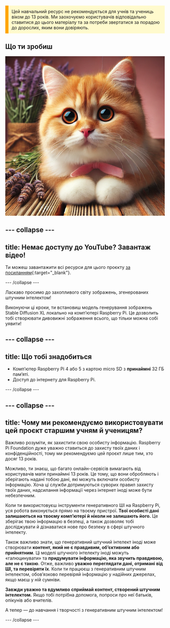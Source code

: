 <p style='border-left: solid; border-width:10px; border-color: #FFA500; background-color: #FFFACD; padding: 10px;'>
Цей навчальний ресурс не рекомендується для учнів та учениць віком до 13 років. Ми заохочуємо користувачів відповідально ставитися до цього матеріалу та за потреби звертатися за порадою до дорослих, яким вони довіряють.
</p>

## Що ти зробиш

![На зображенні великим планом показано пухнасте біло-руде кошеня з великими виразними очима та рожевим носиком. Кошеня лежить на дерев’яній поверхні, підібгавши лапки, а на шиї у нього рожевий бант. Позаду кошеняти лежить букет лаванди в мішковині, що створює мʼяке природне тло. Освітлення тепле, підкреслює м’яку шерсть кошеняти і створює затишну спокійну атмосферу.](images/cat.jpg)

--- collapse ---
---
title: Немає доступу до YouTube? Завантаж відео!
---

Ти можеш завантажити всі ресурси для цього проєкту [за посиланням](https://rpf.io/p/uk-UA/ai-images-on-pi-go){:target="_blank"}.

--- /collapse ---

Ласкаво просимо до захопливого світу зображень, згенерованих штучним інтелектом!

Виконуючи ці кроки, ти встановиш модель генерування зображень Stable Diffusion XL локально на компʼютері Raspberry Pi. Це дозволить тобі створювати дивовижні зображення всього, що тільки можна собі уявити!

--- collapse ---
---
title: Що тобі знадобиться
---

- Компʼютер Raspberry Pi 4 або 5 з картою micro SD з **принаймні** 32 ГБ памʼяті.
- Доступ до інтернету для Raspberry Pi.

--- /collapse ---

--- collapse ---
---
title: Чому ми рекомендуємо використовувати цей проєкт старшим учням й ученицям?
---

Важливо розуміти, як захистити свою особисту інформацію. Raspberry Pi Foundation дуже уважно ставиться до захисту твоїх даних і конфіденційності, тому ми рекомендуємо цей проєкт лише тим, хто досяг 13 років.

Можливо, ти знаєш, що багато онлайн-сервісів вимагають від користувачів мати принаймні 13 років. Це тому, що вони обробляють і зберігають надані тобою дані, які можуть включати особисту інформацію. Хоча ці служби дотримуються суворих правил захисту твоїх даних, надсилання інформації через інтернет іноді може бути небезпечним.

Коли ти використовуєш інструменти генеративного ШІ на Raspberry Pi, уся робота виконується прямо на твоєму пристрої. **Твої особисті дані залишаються на твоєму комп’ютері й ніколи не залишають його.** Це зберігає твою інформацію в безпеці, а також дозволяє тобі досліджувати й дізнаватися нове про безпеку в сфері штучного інтелекту.

Також важливо знати, що генеративний штучний інтелект іноді може створювати **контент, який не є правдивим, обʼєктивним або прийнятним**. Ці моделі штучного інтелекту іноді можуть «галюцинувати» та **придумувати інформацію, яка звучить правдивою, але не є такою**. Отже, важливо **уважно переглядати дані, отримані від ШІ, та перевіряти їх**. Коли ти працюєш з генеративним штучним інтелектом, обов’язково перевіряй інформацію у надійних джерелах, якщо маєш у ній сумніви.

**Завжди уважно та вдумливо сприймай контент, створений штучним інтелектом.** Якщо тобі потрібна допомога, попроси про неї батьків, опікунів або вчителів.

А тепер — до навчання і творчості з генеративним штучним інтелектом!

--- /collapse ---
